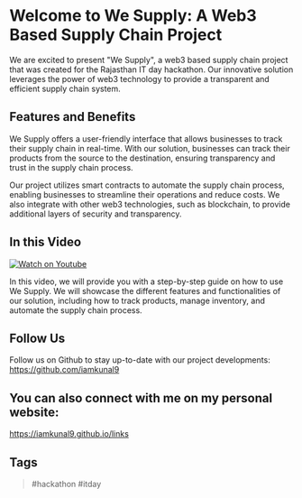 # Welcome to We Supply: A Web3 Based Supply Chain Project
We are excited to present "We Supply", a web3 based supply chain project that was created for the Rajasthan IT day hackathon. Our innovative solution leverages the power of web3 technology to provide a transparent and efficient supply chain system.

## Features and Benefits
We Supply offers a user-friendly interface that allows businesses to track their supply chain in real-time. With our solution, businesses can track their products from the source to the destination, ensuring transparency and trust in the supply chain process.

Our project utilizes smart contracts to automate the supply chain process, enabling businesses to streamline their operations and reduce costs. We also integrate with other web3 technologies, such as blockchain, to provide additional layers of security and transparency.

## In this Video
[![Watch on Youtube](https://i.postimg.cc/HWbZhjC0/image-removebg-preview.png)](https://www.youtube.com/watch?v=PjGlyx7abwk)

In this video, we will provide you with a step-by-step guide on how to use We Supply. We will showcase the different features and functionalities of our solution, including how to track products, manage inventory, and automate the supply chain process.

## Follow Us
Follow us on Github to stay up-to-date with our project developments: https://github.com/iamkunal9

## You can also connect with me on my personal website: 
https://iamkunal9.github.io/links

## Tags
> #hackathon
> #itday

